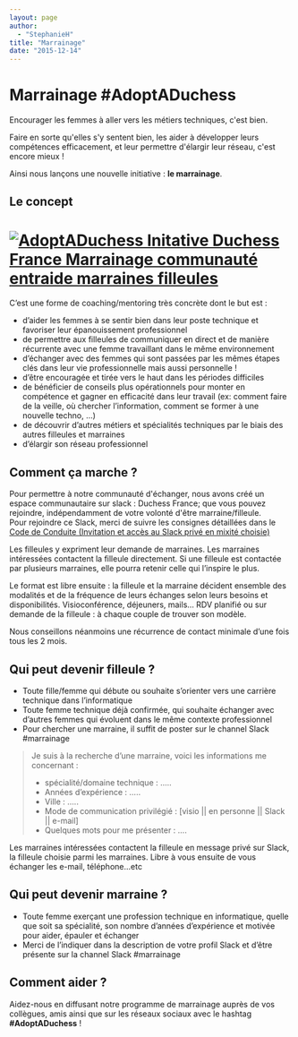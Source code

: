 ```yaml
---
layout: page
author:
  - "StephanieH"
title: "Marrainage"
date: "2015-12-14"
---
```


# Marrainage #AdoptADuchess

Encourager les femmes à aller vers les métiers techniques, c'est bien.

Faire en sorte qu'elles s'y sentent bien, les aider à développer leurs compétences efficacement, et leur permettre d'élargir leur réseau, c'est encore mieux !

Ainsi nous lançons une nouvelle initiative : **le marrainage**.

## Le concept

# [![AdoptADuchess Initative Duchess France Marrainage communauté entraide marraines filleules](/assets/2015/12/2015-12-14-marrainage-adoptaduchess/picto_DUCHESS_adopt2.png)](/assets/2015/12/2015-12-14-marrainage-adoptaduchess/picto_DUCHESS_adopt2.png)

C’est une forme de coaching/mentoring très concrète dont le but est :

- d’aider les femmes à se sentir bien dans leur poste technique et favoriser leur épanouissement professionnel
- de permettre aux filleules de communiquer en direct et de manière récurrente avec une femme travaillant dans le même environnement
- d’échanger avec des femmes qui sont passées par les mêmes étapes clés dans leur vie professionnelle mais aussi personnelle !
- d’être encouragée et tirée vers le haut dans les périodes difficiles
- de bénéficier de conseils plus opérationnels pour monter en compétence et gagner en efficacité dans leur travail (ex: comment faire de la veille, où chercher l’information, comment se former à une nouvelle techno, …)
- de découvrir d’autres métiers et spécialités techniques par le biais des autres filleules et marraines
- d’élargir son réseau professionnel

## Comment ça marche ?

Pour permettre à notre communauté d'échanger, nous avons créé un espace communautaire sur slack : Duchess France; que vous pouvez rejoindre, indépendamment de votre volonté d'être marraine/filleule.  
Pour rejoindre ce Slack, merci de suivre les consignes détaillées dans le [Code de Conduite (Invitation et accès au Slack privé en mixité choisie)](https://www.duchess-france.fr/coc/)

Les filleules y expriment leur demande de marraines. Les marraines intéressées contactent la filleule directement. Si une filleule est contactée par plusieurs marraines, elle pourra retenir celle qui l’inspire le plus.

Le format est libre ensuite : la filleule et la marraine décident ensemble des modalités et de la fréquence de leurs échanges selon leurs besoins et disponibilités. Visioconférence, déjeuners, mails… RDV planifié ou sur demande de la filleule : à chaque couple de trouver son modèle.

Nous conseillons néanmoins une récurrence de contact minimale d’une fois tous les 2 mois.

## Qui peut devenir filleule ?

- Toute fille/femme qui débute ou souhaite s’orienter vers une carrière technique dans l’informatique
- Toute femme technique déjà confirmée, qui souhaite échanger avec d’autres femmes qui évoluent dans le même contexte professionnel
- Pour chercher une marraine, il suffit de poster sur le channel Slack #marrainage

> Je suis à la recherche d’une marraine, voici les informations me concernant :
>
> - spécialité/domaine technique : …..
> - Années d’expérience : …..
> - Ville : …..
> - Mode de communication privilégié : \[visio || en personne || Slack || e-mail\]
> - Quelques mots pour me présenter : ….

Les marraines intéressées contactent la filleule en message privé sur Slack, la filleule choisie parmi les marraines. Libre à vous ensuite de vous échanger les e-mail, téléphone...etc

## Qui peut devenir marraine ?

- Toute femme exerçant une profession technique en informatique, quelle que soit sa spécialité, son nombre d’années d’expérience et motivée pour aider, épauler et échanger
- Merci de l’indiquer dans la description de votre profil Slack et d’être présente sur la channel Slack #marrainage

## Comment aider ?

Aidez-nous en diffusant notre programme de marrainage auprès de vos collègues, amis ainsi que sur les réseaux sociaux avec le hashtag **#AdoptADuchess** !
